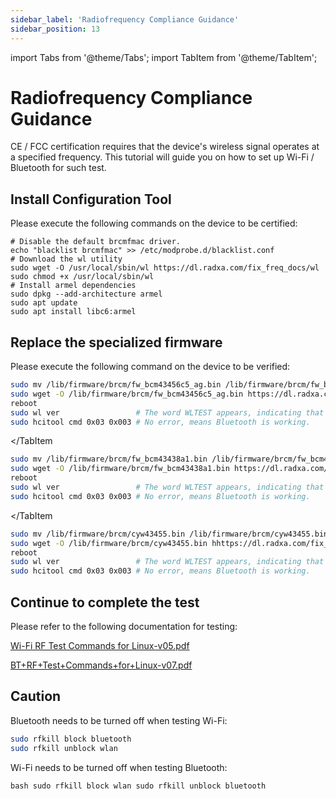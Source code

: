 ```yaml
---
sidebar_label: 'Radiofrequency Compliance Guidance'
sidebar_position: 13
---
```


import Tabs from '@theme/Tabs';
import TabItem from '@theme/TabItem';

# Radiofrequency Compliance Guidance

CE / FCC certification requires that the device's wireless signal operates at a specified frequency. This tutorial will guide you on how to set up Wi-Fi / Bluetooth for such test.

## Install Configuration Tool

Please execute the following commands on the device to be certified:

```bash.
# Disable the default brcmfmac driver.
echo "blacklist brcmfmac" >> /etc/modprobe.d/blacklist.conf
# Download the wl utility
sudo wget -O /usr/local/sbin/wl https://dl.radxa.com/fix_freq_docs/wl
sudo chmod +x /usr/local/sbin/wl
# Install armel dependencies
sudo dpkg --add-architecture armel
sudo apt update
sudo apt install libc6:armel
```

## Replace the specialized firmware

Please execute the following command on the device to be verified:

<Tabs groupId="module" queryString>
<TabItem value="ap6256" label="AP6256" default>

```bash
sudo mv /lib/firmware/brcm/fw_bcm43456c5_ag.bin /lib/firmware/brcm/fw_bcm43456c5_ag.bin.bak
sudo wget -O /lib/firmware/brcm/fw_bcm43456c5_ag.bin https://dl.radxa.com/fix_freq_docs/ap6256/fw_bcm43456c5_ag_mfg.bin
reboot
sudo wl ver                 # The word WLTEST appears, indicating that the firmware replacement was successful.
sudo hcitool cmd 0x03 0x003 # No error, means Bluetooth is working.
```

</TabItem

<TabItem value="ap6212" label="AP6212">

```bash
sudo mv /lib/firmware/brcm/fw_bcm43438a1.bin /lib/firmware/brcm/fw_bcm43438a1.bin.bak
sudo wget -O /lib/firmware/brcm/fw_bcm43438a1.bin https://dl.radxa.com/fix_freq_docs/ap6212/fw_bcm43438a1_mfg.bin
reboot
sudo wl ver                 # The word WLTEST appears, indicating that the firmware replacement was successful.
sudo hcitool cmd 0x03 0x003 # No error, means Bluetooth is working.
```

</TabItem

<TabItem value="cm256" label="AW-CM256SM">

```bash
sudo mv /lib/firmware/brcm/cyw43455.bin /lib/firmware/brcm/cyw43455.bin.bak
sudo wget -O /lib/firmware/brcm/cyw43455.bin hhttps://dl.radxa.com/fix_freq_docs/cm256/cyw43455-mfgtest-7.45.100.18.bin
reboot
sudo wl ver                 # The word WLTEST appears, indicating that the firmware replacement was successful.
sudo hcitool cmd 0x03 0x003 # No error, means Bluetooth is working.
```

</TabItem>
</Tabs>

## Continue to complete the test

Please refer to the following documentation for testing:

[Wi-Fi RF Test Commands for Linux-v05.pdf](https://dl.radxa.com/fix_freq_docs/Wi-Fi+RF+Test+Commands+for+Linux_BCM4339-v05.pdf)

[BT+RF+Test+Commands+for+Linux-v07.pdf](https://dl.radxa.com/fix_freq_docs/BT+RF+Test+Commands+for+Linux-v07.pdf)

## Caution

Bluetooth needs to be turned off when testing Wi-Fi:

```bash
sudo rfkill block bluetooth
sudo rfkill unblock wlan
```

Wi-Fi needs to be turned off when testing Bluetooth:

``bash
sudo rfkill block wlan
sudo rfkill unblock bluetooth
``

